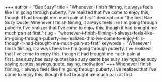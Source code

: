 +++
author = "Bae Suzy"
title = "Whenever I finish filming, it always feels like I'm going through puberty. I've realized that I've come to enjoy this, though it had brought me much pain at first."
description = "the best Bae Suzy Quote: Whenever I finish filming, it always feels like I'm going through puberty. I've realized that I've come to enjoy this, though it had brought me much pain at first."
slug = "whenever-i-finish-filming-it-always-feels-like-im-going-through-puberty-ive-realized-that-ive-come-to-enjoy-this-though-it-had-brought-me-much-pain-at-first"
keywords = "Whenever I finish filming, it always feels like I'm going through puberty. I've realized that I've come to enjoy this, though it had brought me much pain at first.,bae suzy,bae suzy quotes,bae suzy quote,bae suzy sayings,bae suzy saying,quotes, sayings,quote, saying, motivation"
+++
Whenever I finish filming, it always feels like I'm going through puberty. I've realized that I've come to enjoy this, though it had brought me much pain at first.
